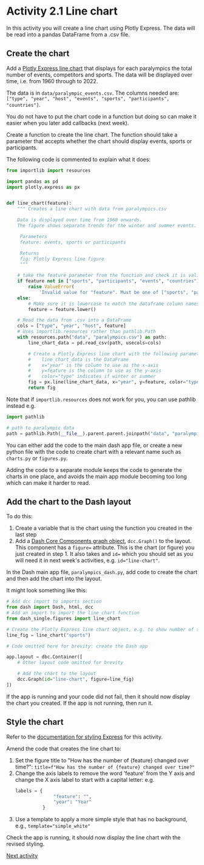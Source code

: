 # Activity 2.1 Line chart

In this activity you will create a line chart using Plotly Express. The data will be read into a pandas DataFrame from a .csv
file.

## Create the chart

Add a [Plotly Express line chart](https://plotly.com/python-api-reference/generated/plotly.express.line.html) that
displays for each paralympics the total number of events, competitors and sports. The data will be displayed over time,
i.e. from 1960 through to 2022.

The data is in `data/paralympic_events.csv`. The columns needed
are: `["type", "year", "host", "events", "sports", "participants", "countries"]`.

You do not have to put the chart code in a function but doing so can make it easier when you later add callbacks (next
week).

Create a function to create the line chart. The function should take a parameter that accepts whether the chart should display events,
sports or participants.

The following code is commented to explain what it does:

```python
from importlib import resources

import pandas as pd
import plotly.express as px


def line_chart(feature):
    """ Creates a line chart with data from paralympics.csv

    Data is displayed over time from 1960 onwards.
    The figure shows separate trends for the winter and summer events.

     Parameters
     feature: events, sports or participants

     Returns
     fig: Plotly Express line figure
     """

    # take the feature parameter from the function and check it is valid
    if feature not in ["sports", "participants", "events", "countries"]:
        raise ValueError(
            'Invalid value for "feature". Must be one of ["sports", "participants", "events", "countries"]')
    else:
        # Make sure it is lowercase to match the dataframe column names
        feature = feature.lower()

    # Read the data from .csv into a DataFrame
    cols = ["type", "year", "host", feature]
    # Uses importlib.resources rather than pathlib.Path
    with resources.path("data", "paralympics.csv") as path:
        line_chart_data = pd.read_csv(path, usecols=cols)

        # Create a Plotly Express line chart with the following parameters
        #    line_chart_data is the DataFrame
        #    x="year" is the column to use as the x-axis
        #    y=feature is the column to use as the y-axis
        #    color="type" indicates if winter or summer
        fig = px.line(line_chart_data, x="year", y=feature, color="type")
        return fig
```

Note that if `importlib.resources` does not work for you, you can use pathlib instead e.g.

```python
import pathlib

# path to paralympic data
path = pathlib.Path(__file__).parent.parent.joinpath("data", "paralympics.csv")
```

You can either add the code to the main dash app file, or create a new python file with the code to create chart with a
relevant name such as `charts.py` or `figures.py`.

Adding the code to a separate module keeps the code to generate the charts in one place, and avoids the main app module
becoming too long which can make it harder to read.

## Add the chart to the Dash layout

To do this:

1. Create a variable that is the chart using the function you created in the last step
2. Add a [Dash Core Components graph object](https://dash.plotly.com/dash-core-components/graph), `dcc.Graph()` to the
   layout. This component has a `figure=` attribute. This is the chart (or figure) you just created in step 1. It also
   takes and `id=` which you should set as you will need it in next week's activities, e.g. `id="line-chart"`.

In the Dash main app file, `paralympics_dash.py`, add code to create the chart and then add the chart into the layout.

It might look something like this:

```python
# Add dcc import to imports section
from dash import Dash, html, dcc
# Add an import to import the line_chart function
from dash_single.figures import line_chart

# Create the Plotly Express line chart object, e.g. to show number of sports
line_fig = line_chart("sports")

# Code omitted here for brevity: create the Dash app

app.layout = dbc.Container([
    # Other layout code omitted for brevity

    # Add the chart to the layout
    dcc.Graph(id="line-chart", figure=line_fig)
])
```

If the app is running and your code did not fail, then it should now display the chart you created. If the app is not
running, then run it.

## Style the chart

Refer to the [documentation for styling Express](https://plotly.com/python/styling-plotly-express/) for this activity.

Amend the code that creates the line chart to:

1. Set the figure title to "How has the number of {feature} changed over time?":
   `title=f"How has the number of {feature} changed over time?"`
2. Change the axis labels to remove the word 'feature' from the Y axis and change the X axis label
   to start with a capital letter: e.g.
   ```python
   labels = { 
                 "feature": "",
                 "year": "Year"
             }
   ```
3. Use a template to apply a more simple style that has no background, e.g., `template="simple_white"`

Check the app is running, it should now display the line chart with the revised styling.

[Next activity](2-3-bar-chart.md)